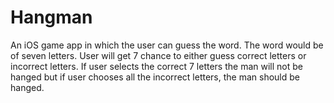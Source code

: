 # Hangman
An iOS game app in which the user can guess the word. The word would be of seven letters. User will get 7 chance to either guess correct letters or incorrect letters. If user selects the correct 7 letters the man will not be hanged but if user chooses all the incorrect letters, the man should be hanged.
